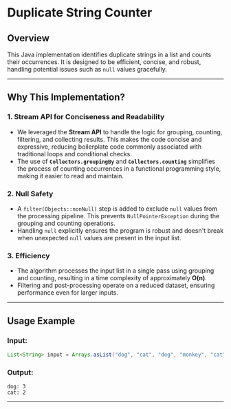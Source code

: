 # Duplicate String Counter

## Overview
This Java implementation identifies duplicate strings in a list and counts their occurrences. It is designed to be efficient, concise, and robust, handling potential issues such as `null` values gracefully.

---

## Why This Implementation?

### 1. **Stream API for Conciseness and Readability**
- We leveraged the **Stream API** to handle the logic for grouping, counting, filtering, and collecting results. This makes the code concise and expressive, reducing boilerplate code commonly associated with traditional loops and conditional checks.
- The use of **`Collectors.groupingBy`** and **`Collectors.counting`** simplifies the process of counting occurrences in a functional programming style, making it easier to read and maintain.

### 2. **Null Safety**
- A `filter(Objects::nonNull)` step is added to exclude `null` values from the processing pipeline. This prevents `NullPointerException` during the grouping and counting operations.
- Handling `null` explicitly ensures the program is robust and doesn't break when unexpected `null` values are present in the input list.

### 3. **Efficiency**
- The algorithm processes the input list in a single pass using grouping and counting, resulting in a time complexity of approximately **O(n)**.
- Filtering and post-processing operate on a reduced dataset, ensuring performance even for larger inputs.

---

## Usage Example

### Input:
```java
List<String> input = Arrays.asList("dog", "cat", "dog", "monkey", "cat", "dog", "fox", null);
```

### Output:
```text
dog: 3
cat: 2
```

---